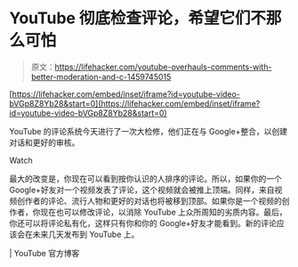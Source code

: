# YouTube 彻底检查评论，希望它们不那么可怕

> 原文：<https://lifehacker.com/youtube-overhauls-comments-with-better-moderation-and-c-1459745015>

 [https://lifehacker.com/embed/inset/iframe?id=youtube-video-bVGp8Z8Yb28&start=0](https://lifehacker.com/embed/inset/iframe?id=youtube-video-bVGp8Z8Yb28&start=0) 

YouTube 的评论系统今天进行了一次大检修，他们正在与 Google+整合，以创建对话和更好的审核。

Watch

最大的改变是，你现在可以看到按你认识的人排序的评论。所以，如果你的一个 Google+好友对一个视频发表了评论，这个视频就会被推上顶端。同样，来自视频创作者的评论、流行人物和更好的对话也将被移到顶部。如果你是一个视频的创作者，你现在也可以修改评论，以消除 YouTube 上众所周知的劣质内容。最后，你还可以将评论私有化，这样只有你和你的 Google+好友才能看到。新的评论应该会在未来几天发布到 YouTube 上。

| YouTube 官方博客
